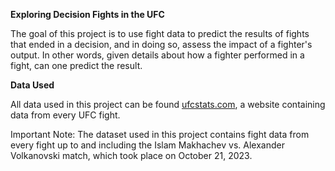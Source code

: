 **Exploring Decision Fights in the UFC**

The goal of this project is to use fight data to predict the results of fights that ended in a decision, and in doing so, assess the impact of a fighter's output. In other words, given details about how a fighter performed in a fight, can one predict the result.

**Data Used**

All data used in this project can be found [ufcstats.com](http://www.ufcstats.com/statistics/events/completed), a website containing data from every UFC fight.

Important Note: The dataset used in this project contains fight data from every fight up to and including the Islam Makhachev vs. Alexander Volkanovski match, which took place on October 21, 2023.

